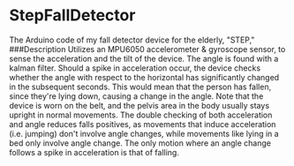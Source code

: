 # StepFallDetector
The Arduino code of my fall detector device for the elderly, "STEP,"
###Description
Utilizes an MPU6050 accelerometer & gyroscope sensor, to sense the acceleration and the tilt of the device. The angle is found with a kalman filter. Should a spike in acceleration occur, the device checks whether the angle with respect to the horizontal has significantly changed in the subsequent seconds. This would mean that the person has fallen, since they're lying down, causing a change in the angle. Note that the device is worn on the belt, and the pelvis area in the body usually stays upright in normal movements. The double checking of both acceleration and angle reduces falls positives, as movements that induce acceleration (i.e. jumping) don't involve angle changes, while movements like lying in a bed only involve angle change. The only motion where an angle change follows a spike in acceleration is that of falling.

